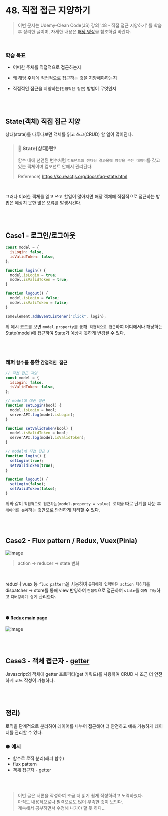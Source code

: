 # 48. 직접 접근 지양하기

> 이번 문서는 Udemy-Clean Code(JS) 강의 '48 - 직접 접근 지양하기' 를 학습 후 정리한 글이며, 자세한 내용은 [해당 영상](https://www.udemy.com/course/clean-code-js/learn/lecture/29892230#questions)을 참조하길 바란다.

<br/>

### 학습 목표

- 어떠한 주체를 직접적으로 접근하는지<br/>
- 왜 해당 주체에 직접적으로 접근하는 것을 지양해야하는지<br/>
- 직접적인 접근을 지양하는(`간접적인 접근`) 방법이 무엇인지

  <br/>
  <br/>

## State(객체) 직접 접근 지양

상태(state)를 다루다보면 객체를 읽고 쓰고(CRUD) 할 일이 많이진다.

> ### 🤔 State(상태)란?
>
> 함수 내에 선언된 변수처럼 `컴포넌트의 렌더링 결과물에 영향을 주는 데이터`를 갖고 있는 객체이며 컴포넌트 안에서 관리된다.
>
> Reference)
> https://ko.reactjs.org/docs/faq-state.html

<br/>

그러나 이러한 객체를 읽고 쓰고 할일이 많아지면 해당 객체에 직접적으로 접근하는 방법은 예상치 못한 많은 오류를 발생시킨다.

<br/>
<br/>

## Case1 - 로그인/로그아웃

```javascript
const model = {
  isLogin: false,
  isValidToken: false,
};

function login() {
  model.isLogin = true;
  model.isValidToken = true;
}

function logout() {
  model.isLogin = false;
  model.isValiToken = false;
}

someElement.addEventListener("click", login);
```

위 예시 코드를 보면 `model.property`를 통해` 직접적으로 접근`하여 어디에서나 해당하는 State(model)에 접근하여 State가 예상치 못하게 변경될 수 있다.

<br/>
<br/>

### 래퍼 `함수`를 통한 `간접적인 접근`

```javascript
// 직접 접근 지양
const model = {
  isLogin: false,
  isValidToken: false,
};

// model에 대신 접근
function setLogin(bool) {
  model.isLogin = bool;
  serverAPI.log(model.isLogin);
}

function setValidToken(bool) {
  model.isValidToken = bool;
  serverAPI.log(model.isValidToken);
}

// model에 직접 접근 X
function login() {
  setLogin(true);
  setValidToken(true);
}

function logout() {
  setLogin(false);
  setValidToken(false);
}
```

위와 같이 `직접적으로 접근하는(model.property = value) 로직`을 따로 단계를 나눈 후 `레이어를 분리`하는 것만으로 안전하게 처리할 수 있다.

<br/>
<br/>

## Case2 - Flux pattern / Redux, Vuex(Pinia)

![image](https://user-images.githubusercontent.com/95308384/201474523-3beaf18e-ab28-4995-9dec-16307d9045bf.png)

> action -> reducer -> state 변화

<br/>

redux나 vuex 등 `flux pattern`을 사용하여 `유저에게 입력받은 action 데이터`를 dispatcher -> store를 통해 view 반영하여 `간접적`으로 접근하여
`state`를 `예측 가능`하고 `디버깅하기 쉽`게 관리한다.

<br/>

#### ● Redux main page

![image](https://user-images.githubusercontent.com/95308384/201509143-63d60e36-5329-4823-a2fb-f8d93551a9f5.png)

<br/>
<br/>

## Case3 - 객체 접근자 - [getter](https://developer.mozilla.org/ko/docs/Web/JavaScript/Reference/Functions/get)

Javascript의 객체에 getter 프로퍼티(get 키워드)를 사용하여 CRUD 시 조금 더 안전하게 코드 작성이 가능하다.

<br/>
<br/>

## 정리)

로직을 단계적으로 분리하여 레이어를 나누어 접근해야 더 안전하고 예측 가능하게 데이터를 관리할 수 있다.

### ● 예시

- 함수로 로직 분리(래퍼 함수)
- flux pattern
- 객체 접근자 - getter

<br/>
<br/>

> 이번 글은 서론을 작성하여 조금 더 읽기 쉽게 작성하려고 노력하였다.<br/>
> 아직도 내용적으로나 필력으로도 많이 부족한 것이 보인다.<br/>
> 계속해서 공부하면서 수정해 나가야 할 듯 하다...
